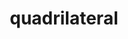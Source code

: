 ---
title: "quadrilateral"
cc-type: shape
hashtag: quadrilateral
type-of:
  - polygon
tags:
  - polygon
---